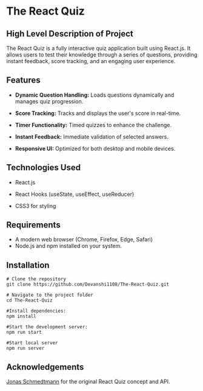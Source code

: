 # The React Quiz 

## High Level Description of Project
The React Quiz is a fully interactive quiz application built using React.js. It allows users to test their knowledge through a series of questions, providing instant feedback, score tracking, and an engaging user experience.

## Features

- **Dynamic Question Handling:** Loads questions dynamically and manages quiz progression.

- **Score Tracking:** Tracks and displays the user's score in real-time.

- **Timer Functionality:** Timed quizzes to enhance the challenge.

- **Instant Feedback:** Immediate validation of selected answers.

- **Responsive UI:** Optimized for both desktop and mobile devices.

## Technologies Used
- React.js

- React Hooks (useState, useEffect, useReducer)

- CSS3 for styling


## Requirements
- A modern web browser (Chrome, Firefox, Edge, Safari)
- Node.js and npm installed on your system.

## Installation

```
# Clone the repository
git clone https://github.com/Devanshi1108/The-React-Quiz.git

# Navigate to the project folder
cd The-React-Quiz

#Install dependencies:
npm install

#Start the development server:
npm run start

#Start local server
npm run server

```
## Acknowledgements
[Jonas Schmedtmann](https://github.com/jonasschmedtmann) for the original React Quiz concept and API.
